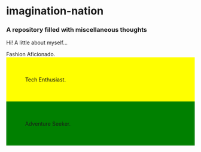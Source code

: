 <html>

<h1> imagination-nation</h1>
<h3>A repository filled with miscellaneous thoughts</h3>
<p>
<p>
<head>
<style body>  {background-color: blue;}
</style>
Hi! 
A little about myself...</head>

<p style="text-align: center;">
      <div style= "text-align":center; background-color:pink; padding:10%;"> Fashion Aficionado. </div> 
      <div style= "background-color:yellow;padding:10%;"> Tech Enthusiast.</div> 
      <div style= "background-color:green;padding:10%;"> Adventure Seeker.</div>
</p>

</html>

